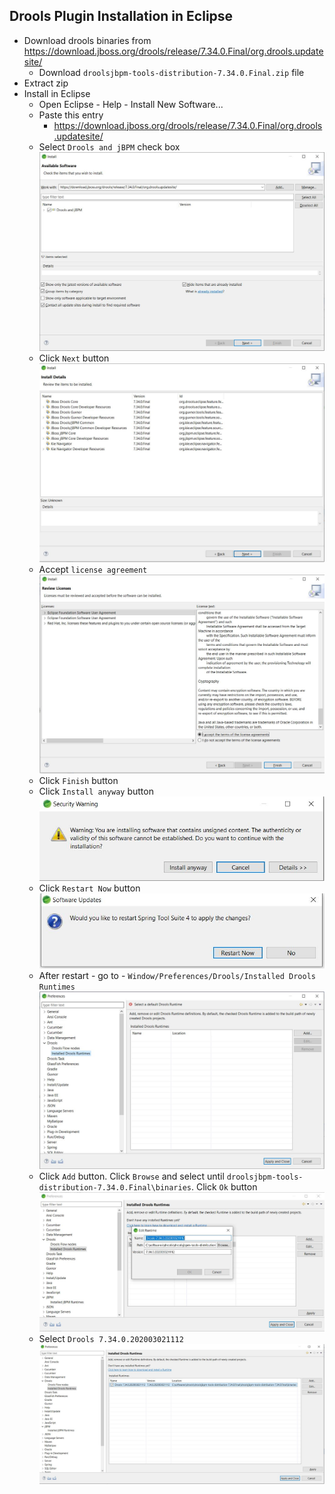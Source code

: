 ## Drools Plugin Installation in Eclipse
* Download drools binaries from https://download.jboss.org/drools/release/7.34.0.Final/org.drools.updatesite/
	* Download `droolsjbpm-tools-distribution-7.34.0.Final.zip` file
* Extract zip
* Install in Eclipse
	* Open Eclipse - Help - Install New Software...
	* Paste this entry 
		* https://download.jboss.org/drools/release/7.34.0.Final/org.drools.updatesite/
	* Select `Drools and jBPM` check box
![picture alt](1.jpg "select - org.drools.updatesite")
	* Click `Next` button
![picture](2.jpg)	
	* Accept `license agreement`
![picture](3.jpg)	
	* Click `Finish` button
	* Click `Install anyway` button
![picture](4.jpg)
	* Click `Restart Now` button
![picture](5.jpg)
	* After restart - go to - `Window/Preferences/Drools/Installed Drools Runtimes`
![picture](6.jpg)
	* Click `Add` button. Click `Browse` and select until `droolsjbpm-tools-distribution-7.34.0.Final\binaries`. Click `Ok` button
![picture](7.jpg)
	* Select `Drools 7.34.0.202003021112`
![picture](10.jpg)	